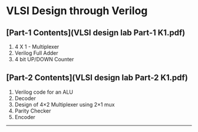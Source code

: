 # VLSI Design through Verilog

## [Part-1 Contents](VLSI design lab Part-1 K1.pdf) 
1. 4 X 1 - Multiplexer
2. Verilog Full Adder
3. 4 bit UP/DOWN Counter

## [Part-2 Contents](VLSI design lab Part-2 K1.pdf)
1. Verilog code for an ALU
2. Decoder
3. Design of 4×2 Multiplexer using 2×1 mux
4. Parity Checker
5. Encoder
<hr>
